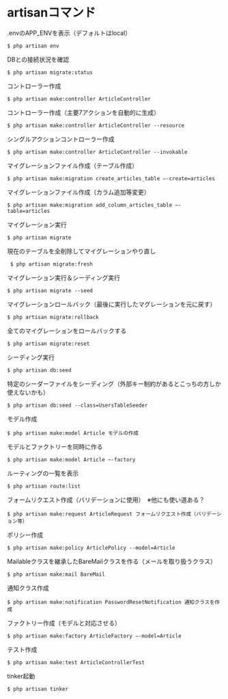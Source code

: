 # artisanコマンド

.envのAPP_ENVを表示（デフォルトはlocal）

    $ php artisan env

DBとの接続状況を確認

    $ php artisan migrate:status

コントローラー作成

    $ php artisan make:controller ArticleController

コントローラー作成（主要7アクションを自動的に生成）

    $ php artisan make:controller ArticleController --resource

シングルアクションコントローラー作成

    $ php artisan make:controller ArticleController --invokable

マイグレーションファイル作成（テーブル作成）

    $ php artisan make:migration create_articles_table —-create=articles

マイグレーションファイル作成（カラム追加等変更）

    $ php artisan make:migration add_column_articles_table —-table=articles

マイグレーション実行

    $ php artisan migrate 

現在のテーブルを全削除してマイグレーションやり直し

     $ php artisan migrate:fresh

マイグレーション実行＆シーディング実行

    $ php artisan migrate --seed

マイグレーションロールバック（最後に実行したマグレーションを元に戻す）

    $ php artisan migrate:rollback

全てのマイグレーションをロールバックする

    $ php artisan migrate:reset

シーディング実行

    $ php artisan db:seed

特定のシーダーファイルをシーディング（外部キー制約があるとこっちの方しか使えないかも）

    $ php artisan db:seed --class=UsersTableSeeder

モデル作成

    $ php artisan make:model Article モデルの作成

モデルとファクトリーを同時に作る

    $ php artisan make:model Article —-factory

ルーティングの一覧を表示

    $ php artisan route:list

フォームリクエスト作成（バリデーションに使用）　※他にも使い道ある？

    $ php artisan make:request ArticleRequest フォームリクエスト作成（バリデーション等）

ポリシー作成

    $ php artisan make:policy ArticlePolicy --model=Article

Mailableクラスを継承したBareMailクラスを作る（メールを取り扱うクラス）

    $ php artisan make:mail BareMail

通知クラス作成

    $ php artisan make:notification PasswordResetNotification 通知クラスを作成

ファクトリー作成（モデルと対応させる）

    $ php artisan make:factory ArticleFactory —-model=Article

テスト作成

    $ php artisan make:test ArticleControllerTest

tinker起動

    $ php artisan tinker